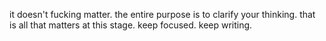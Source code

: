 it doesn't fucking matter.
the entire purpose is to clarify your thinking.
that is all that matters at this stage.
keep focused.
keep writing.